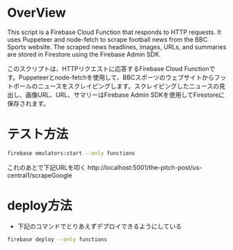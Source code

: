 

# OverView
This script is a Firebase Cloud Function that responds to HTTP requests. It uses Puppeteer and node-fetch to scrape football news from the BBC Sports website. The scraped news headlines, images, URLs, and summaries are stored in Firestore using the Firebase Admin SDK.

このスクリプトは、HTTPリクエストに応答するFirebase Cloud Functionです。Puppeteerとnode-fetchを使用して、BBCスポーツのウェブサイトからフットボールのニュースをスクレイピングします。スクレイピングしたニュースの見出し、画像URL、URL、サマリーはFirebase Admin SDKを使用してFirestoreに保存されます。


# テスト方法

```zsh
firebase emulators:start --only functions
```
これのあとで下記URLを叩く
http://localhost:5001/the-pitch-post/us-central1/scrapeGoogle

# deploy方法
- 下記のコマンドでとりあえずデプロイできるようにしている
```zsh
firebase deploy --only functions
```


